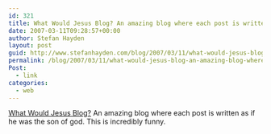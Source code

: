 ```yaml
---
id: 321
title: What Would Jesus Blog? An amazing blog where each post is written as if he was the son of god. This is incredibly funny.
date: 2007-03-11T09:28:57+00:00
author: Stefan Hayden
layout: post
guid: http://www.stefanhayden.com/blog/2007/03/11/what-would-jesus-blog-an-amazing-blog-where-each-post-is-written-as-if-he-was-the-son-of-god-this-is-incredibly-funny/
permalink: /blog/2007/03/11/what-would-jesus-blog-an-amazing-blog-where-each-post-is-written-as-if-he-was-the-son-of-god-this-is-incredibly-funny/
Post:
  - link
categories:
  - web
---
```

<p><a href="http://whatwouldjb.blogspot.com/">What Would Jesus Blog?</a> An amazing blog where each post is written as if he was the son of god. This is incredibly funny.
</p>

